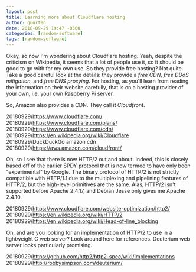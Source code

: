 ```yaml
---
layout: post
title: Learning more about Cloudflare hosting
author: quorten
date: 2018-09-29 19:47 -0500
categories: [random-software]
tags: [random-software]
---
```


Okay, so now I'm wondering about Cloudflare hosting.  Yeah, despite
the criticism on Wikipedia, it seems that a lot of people use it, so
it should be good to go with for my own use.  So they provide free
hosting?  Not quite.  Take a good careful look at the details: they
provide a _free CDN_, _free DDoS mitigation_, and _free DNS proxying_.
For hosting, as you'll learn from reading the information on their
website carefully, that is on a hosting provider of your own, i.e.
your own Raspberry Pi server.

So, Amazon also provides a CDN.  They call it _Cloudfront_.

20180929/https://www.cloudflare.com/  
20180929/https://www.cloudflare.com/plans/  
20180929/https://www.cloudflare.com/cdn/  
20180929/https://en.wikipedia.org/wiki/Cloudflare  
20180929/DuckDuckGo amazon cdn  
20180929/https://aws.amazon.com/cloudfront/

Oh, so I see that there is now HTTP/2 out and about.  Indeed, this is
closely based off of the earlier SPDY protocol that is now termed to
have only been "experimental" by Google.  The binary protocol of
HTTP/2 is not strictly compatible with HTTP/1.1 due to the
multiplexing and pipelining features of HTTP/2, but the high-level
primitives are the same.  Alas, HTTP/2 isn't supported before Apache
2.4.17, and Debian Jesse only gives me Apache 2.4.10.

20180929/https://www.cloudflare.com/website-optimization/http2/  
20180929/https://en.wikipedia.org/wiki/HTTP/2  
20180929/https://en.wikipedia.org/wiki/Head-of-line_blocking

Oh, and are you looking for an implementation of HTTP/2 to use in a
lightweight C web server?  Look around here for references.  Deuterium
web server looks particularly promising.

20180929/https://github.com/http2/http2-spec/wiki/Implementations  
20180929/http://robbysimpson.com/deuterium/
